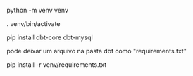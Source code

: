 python -m venv venv

. venv/bin/activate

pip install dbt-core dbt-mysql


pode deixar um arquivo na pasta dbt como "requirements.txt"

pip install -r venv/requirements.txt
